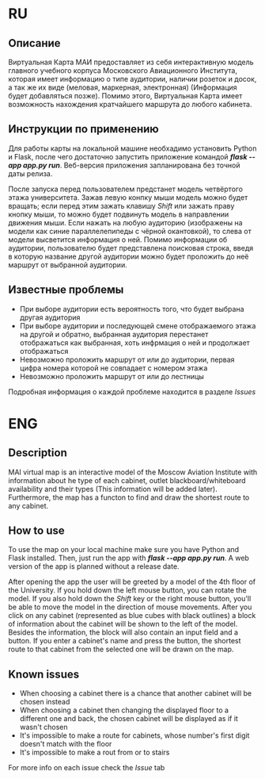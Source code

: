 # RU
## Описание

Виртуальная Карта МАИ предоставляет из себя интерактивную модель главного учебного корпуса Московского Авиационного Института, которая имеет информацию о типе аудитории, наличии розеток и досок, а так же их виде (меловая, маркерная, электронная) 
(Информация будет добавляться позже). Помимо этого, Виртуальная Карта имеет возможность нахождения кратчайшего маршрута до любого кабинета. 

## Инструкции по применению

Для работы карты на локальной машине необхадимо установить Python и Flask, после чего достаточно запустить приложение командой ***flask --app app.py run***. Веб-версия приложения запланирована без точной даты релиза.

После запуска перед пользователем предстанет модель четвёртого этажа университета. Зажав левую конпку мыши модель можно будет вращать; 
если перед этим зажать клавишу *Shift* или зажать праву кнопку мыши, то можно будет подвинуть модель в направлении движения мыши.
Если нажать на любую аудиторию (изображены на модели как синие параллелепипеды с чёрной окантовкой), то слева от модели высветится информация о ней. 
Помимо информации об аудитории, пользователю будет представлена поисковая строка, введя в которую название другой аудитории можно будет проложить до неё маршрут от выбранной аудитории.

## Известные проблемы

- При выборе аудитории есть вероятность того, что будет выбрана другая аудитория
- При выборе аудитории и последующей смене отображаемого этажа на другой и обратно, выбранная аудитория перестанет отображаться как выбранная, хоть инфрмация о ней и продолжает отображаться
- Невозможно проложить маршрут от или до аудитории, первая цифра номера которой не совпадает с номером этажа
- Невозможно проложить маршрут от или до лестницы

Подробная информация о каждой проблеме находится в разделе *Issues*

# ENG

## Description

MAI virtual map is an interactive model of the Moscow Aviation Institute with information about he type of each cabinet, outlet blackboard/whiteboard availability and their types (This information will be added later).
Furthermore, the map has a functon to find and draw the shortest route to any cabinet.

## How to use

To use the map on your local machine make sure you have Python and Flask installed. Then, just run the app with ***flask --app app.py run***. A web version of the app is planned without a release date.

After opening the app the user will be greeted by a model of the 4th floor of the University. If you hold down the left mouse button, you can rotate the model. 
If you also hold down the *Shift* key or the right mouse button, you'll be able to move the model in the direction of mouse movements.
After you click on any cabinet (represented as blue cubes with black outlines) a block of information about the cabinet will be shown to the left of the model.
Besides the information, the block will also contain an input field and a button. If you enter a cabinet's name and press the button, the shortest route to that cabinet from the selected one will be drawn on the map.

## Known issues

- When choosing a cabinet there is a chance that another cabinet will be chosen instead
- When choosing a cabinet then changing the displayed floor to a different one and back, the chosen cabinet will be displayed as if it wasn't chosen
- It's impossible to make a route for cabinets, whose number's first digit doesn't match with the floor
- It's impossible to make a rout from or to stairs

For more info on each issue check the *Issue* tab
